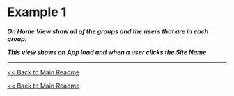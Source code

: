 # Example 1
**_On Home View show all of the groups and the users that are in each group._**

**_This view shows on App load and when a user clicks the Site Name_**
___

[<< Back to Main Readme](../README.md)

[<< Back to Main Readme](../README.md)
